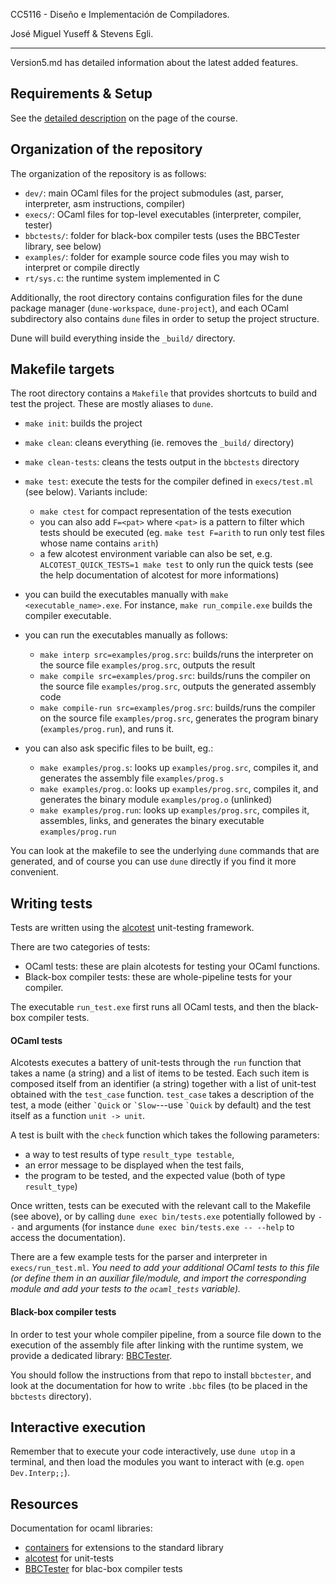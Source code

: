 CC5116 - Diseño e Implementación de Compiladores.

José Miguel Yuseff & Stevens Egli.

---
Version5.md has detailed information about the latest added features.

## Requirements & Setup

See the [detailed description](https://users.dcc.uchile.cl/~etanter/CC5116-2020/#(part._materials)) on the page of the course.

## Organization of the repository

The organization of the repository is as follows:

- `dev/`: main OCaml files for the project submodules (ast, parser, interpreter, asm instructions, compiler)
- `execs/`: OCaml files for top-level executables (interpreter, compiler, tester)
- `bbctests/`: folder for black-box compiler tests (uses the BBCTester library, see below)
- `examples/`: folder for example source code files you may wish to interpret or compile directly
- `rt/sys.c`: the runtime system implemented in C

Additionally, the root directory contains configuration files for the dune package manager (`dune-workspace`, `dune-project`), and each OCaml subdirectory also contains `dune` files in order to setup the project structure.

Dune will build everything inside the `_build/` directory.

## Makefile targets

The root directory contains a `Makefile` that provides shortcuts to build and test the project. These are mostly aliases to `dune`.

- `make init`: builds the project
  
- `make clean`: cleans everything (ie. removes the `_build/` directory)
  
- `make clean-tests`: cleans the tests output in the `bbctests` directory 

- `make test`: execute the tests for the compiler defined in `execs/test.ml` (see below).
  Variants include: 
  * `make ctest` for compact representation of the tests execution
  * you can also add `F=<pat>` where `<pat>` is a pattern to filter which tests should be executed (eg. `make test F=arith` to run only test files whose name contains `arith`)
  * a few alcotest environment variable can also be set, e.g. `ALCOTEST_QUICK_TESTS=1 make test` to only run the quick tests (see the help documentation of alcotest for more informations)

- you can build the executables manually with `make <executable_name>.exe`. For instance, `make run_compile.exe` builds the compiler executable.

- you can run the executables manually as follows:
  * `make interp src=examples/prog.src`: builds/runs the interpreter on the source file `examples/prog.src`, outputs the result
  * `make compile src=examples/prog.src`: builds/runs the compiler on the source file `examples/prog.src`, outputs the generated assembly code
  * `make compile-run src=examples/prog.src`: builds/runs the compiler on the source file `examples/prog.src`, generates the program binary (`examples/prog.run`), and runs it.

- you can also ask specific files to be built, eg.:
  * `make examples/prog.s`: looks up `examples/prog.src`, compiles it, and generates the assembly file `examples/prog.s`
  * `make examples/prog.o`: looks up `examples/prog.src`, compiles it, and generates the binary module `examples/prog.o` (unlinked)
  * `make examples/prog.run`: looks up `examples/prog.src`, compiles it, assembles, links, and generates the binary executable `examples/prog.run`

You can look at the makefile to see the underlying `dune` commands that are generated, and of course you can use `dune` directly if you find it more convenient.

## Writing tests

Tests are written using the [alcotest](https://github.com/mirage/alcotest) unit-testing framework. 

There are two categories of tests:
- OCaml tests: these are plain alcotests for testing your OCaml functions. 
- Black-box compiler tests: these are whole-pipeline tests for your compiler.

The executable `run_test.exe` first runs all OCaml tests, and then the black-box compiler tests.

#### OCaml tests

Alcotests executes a battery of unit-tests through the `run` function that takes a name (a string) and a list of items to be tested. 
Each such item is composed itself from an identifier (a string) together with a list of unit-test obtained with the `test_case` function.
`test_case` takes a description of the test, a mode (either ``` `Quick ``` or ``` `Slow ```---use ``` `Quick ``` by default) and the test itself as a function `unit -> unit`.

A test is built with the `check` function which takes the following parameters:
- a way to test results of type `result_type testable`,
- an error message to be displayed when the test fails,
- the program to be tested, and the expected value (both of type `result_type`)

Once written, tests can be executed with the relevant call to the Makefile (see above), or by calling
 `dune exec bin/tests.exe` potentially followed by `--` and arguments (for instance `dune exec bin/tests.exe -- --help` to access the documentation).

There are a few example tests for the parser and interpreter in `execs/run_test.ml`. *You need to add your additional OCaml tests to this file (or define them in an auxiliar file/module, and import the corresponding module and add your tests to the `ocaml_tests` variable).*


#### Black-box compiler tests

In order to test your whole compiler pipeline, from a source file down to the execution of the assembly file after linking with the runtime system, we provide a dedicated library: [BBCTester](https://github.com/pleiad/BBCTester).

You should follow the instructions from that repo to install `bbctester`, and look at the documentation for how to write `.bbc` files (to be placed in the `bbctests` directory).

## Interactive execution

Remember that to execute your code interactively, use `dune utop` in a terminal, and then load the modules you want to interact with (e.g. `open Dev.Interp;;`).

## Resources

Documentation for ocaml libraries:
- [containers](http://c-cube.github.io/ocaml-containers/last/) for extensions to the standard library
- [alcotest](https://mirage.github.io/alcotest/alcotest/index.html) for unit-tests
- [BBCTester](https://github.com/pleiad/BBCTester) for blac-box compiler tests

